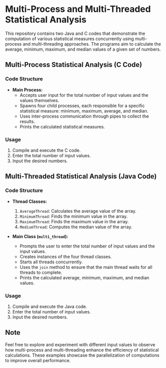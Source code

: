 # Multi-Process and Multi-Threaded Statistical Analysis

This repository contains two Java and C codes that demonstrate the computation of various statistical measures concurrently using multi-process and multi-threading approaches. The programs aim to calculate the average, minimum, maximum, and median values of a given set of numbers.

## Multi-Process Statistical Analysis (C Code)

### Code Structure

- **Main Process:**
  - Accepts user input for the total number of input values and the values themselves.
  - Spawns four child processes, each responsible for a specific statistical measure: minimum, maximum, average, and median.
  - Uses inter-process communication through pipes to collect the results.
  - Prints the calculated statistical measures.

### Usage

1. Compile and execute the C code.
2. Enter the total number of input values.
3. Input the desired numbers.

## Multi-Threaded Statistical Analysis (Java Code)

### Code Structure

- **Thread Classes:**
  1. `AverageThread`: Calculates the average value of the array.
  2. `MinimumThread`: Finds the minimum value in the array.
  3. `MaximumThread`: Finds the maximum value in the array.
  4. `MediumThread`: Computes the median value of the array.

- **Main Class (`multi_thread`):**
  - Prompts the user to enter the total number of input values and the input values.
  - Creates instances of the four thread classes.
  - Starts all threads concurrently.
  - Uses the `join` method to ensure that the main thread waits for all threads to complete.
  - Prints the calculated average, minimum, maximum, and median values.

### Usage

1. Compile and execute the Java code.
2. Enter the total number of input values.
3. Input the desired numbers.

## Note

Feel free to explore and experiment with different input values to observe how multi-process and multi-threading enhance the efficiency of statistical calculations. These examples showcase the parallelization of computations to improve overall performance.
